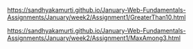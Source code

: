 https://sandhyakamurti.github.io/January-Web-Fundamentals-Assignments/January/week2/Assignment1/GreaterThan10.html

https://sandhyakamurti.github.io/January-Web-Fundamentals-Assignments/January/week2/Assignment1/MaxAmong3.html
